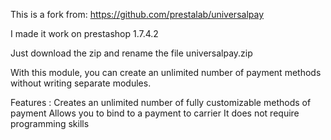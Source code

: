 

This is a fork from: https://github.com/prestalab/universalpay

I made it work on prestashop 1.7.4.2

Just download the zip and rename the file universalpay.zip

With this module, you can create an unlimited number of payment methods without writing separate modules.

Features : Creates an unlimited number of fully customizable methods of payment Allows you to bind to a payment to carrier It does not require programming skills
